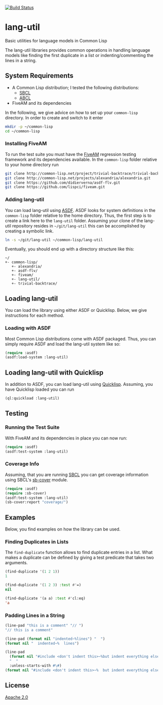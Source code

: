 [![Build Status](https://app.travis-ci.com/joergen7/lang-util.svg?branch=master)](https://app.travis-ci.com/joergen7/lang-util)

# lang-util
Basic utilities for language models in Common Lisp

The lang-util libraries provides common operations in handling language models like finding the first duplicate in a list or indenting/commenting the lines in a string.

## System Requirements

- A Common Lisp distribution; I tested the following distributions:
  * [SBCL](https://www.sbcl.org/)
  * [ABCL](https://abcl.org/)
- FiveAM and its dependencies

In the following, we give advice on how to set up your `common-lisp` directory. In order to create and switch to it enter

``` bash
mkdir -p ~/common-lisp
cd ~/common-lisp
```

### Installing FiveAM

To run the test suite you must have the [FiveAM](https://fiveam.common-lisp.dev/) regression testing framework and its dependencies available. In the `common-lisp` folder relative to your home directory run

``` bash
git clone http://common-lisp.net/project/trivial-backtrace/trivial-backtrace.git
git clone http://common-lisp.net/projects/alexandria/alexandria.git
git clone https://github.com/didierverna/asdf-flv.git
git clone https://github.com/lispci/fiveam.git
```

### Adding lang-util

You can load lang-util using [ASDF](https://asdf.common-lisp.dev/). ASDF looks for system definitions in the `common-lisp` folder relative to the home directory. Thus, the first step is to create a link here to the `lang-util` folder. Assuming your clone of the lang-util repository resides in `~/git/lang-util` this can be accomplished by creating a symbolic link.

``` bash
ln -s ~/git/lang-util ~/common-lisp/lang-util
```

Eventually, you should end up with a directory structure like this:

    ~/
	+- common-lisp/
	   +- alexandria/
	   +- asdf-flv/
	   +- fiveam/
	   +- lang-util/
	   +- trivial-backtrace/

## Loading lang-util

You can load the library using either ASDF or Quicklisp. Below, we give instructions for each method.

### Loading with ASDF

Most Common Lisp distributions come with ASDF packaged. Thus, you can simply require ASDF and load the lang-util system like so:

``` cl
(require :asdf)
(asdf:load-system :lang-util)
```

## Loading lang-util with Quicklisp

In addition to ASDF, you can load lang-util using [Quicklisp](https://www.quicklisp.org/beta/). Assuming, you have Quicklisp loaded you can run

``` cl
(ql:quickload :lang-util)
```

## Testing

### Running the Test Suite

With FiveAM and its dependencies in place you can now run:

``` cl
(require :asdf)
(asdf:test-system :lang-util)
```

### Coverage Info

Assuming, that you are running [SBCL](https://www.sbcl.org/) you can get coverage information using SBCL's  [sb-cover](http://www.sbcl.org/manual/#sb_002dcover) module.

``` cl
(require :asdf)
(require :sb-cover)
(asdf:test-system :lang-util)
(sb-cover:report "coverage/")
```

## Examples

Below, you find examples on how the library can be used.

### Finding Duplicates in Lists

The `find-duplicate` function allows to find duplicate entries in a list. What makes a duplicate can be defined by giving a test predicate that takes two arguments.

``` cl
(find-duplicate '(1 2 1))
1
```

``` cl
(find-duplicate '(1 2 3) :test #'=)
nil
```

``` cl
(find-duplicate '(a a) :test #'cl:eq)
'a
```

### Padding Lines in a String

``` cl
(line-pad "this is a comment" "// ")
"// this is a comment"
```

``` cl
(line-pad (format nil "indented~%lines") "  ")
(format nil "  indented~%  lines")
```

``` cl
(line-pad
  (format nil "#include <don't indent this>~%but indent everything else")
  "  "
  :unless-starts-with #\#)
(format nil "#include <don't indent this>~%  but indent everything else")
```

## License

[Apache 2.0](https://www.apache.org/licenses/LICENSE-2.0.html)
